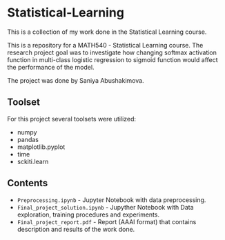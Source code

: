 # Statistical-Learning
This is a collection of my work done in the Statistical Learning course.

This is a repository for a MATH540 - Statistical Learning course. The research project goal was to investigate how changing softmax activation function in multi-class logistic regression to sigmoid function would affect the performance of the model. 

The project was done by Saniya Abushakimova.

## Toolset
For this project several toolsets were utilized:
- numpy
- pandas
- matplotlib.pyplot
- time
- sckiti.learn

## Contents
- `Preprocessing.ipynb` - Jupyter Notebook with data preprocessing.
- `Final_project_solution.ipynb` - Jupyther Notebook with Data exploration, training procedures and experiments.
- `Final_project_report.pdf` - Report (AAAI format) that contains description and results of the work done.
